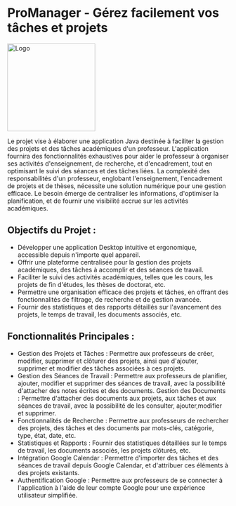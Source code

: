# ProManager - Gérez facilement vos tâches et projets

<img src="images/iconProManager.icns" alt="Logo" style=" height: 200px;">

Le projet vise à élaborer une application Java destinée à faciliter la gestion des projets et des tâches académiques d'un professeur. L'application fournira des fonctionnalités exhaustives pour aider le professeur à organiser ses activités d'enseignement, de recherche, et d'encadrement, tout en optimisant le suivi des séances et des tâches liées. La complexité des responsabilités d'un professeur, englobant l'enseignement, l'encadrement de projets et de thèses, nécessite une solution numérique pour une gestion efficace. Le besoin émerge de centraliser les informations, d'optimiser la planification, et de fournir une visibilité accrue sur les activités académiques.

## Objectifs du Projet :

- Développer une application Desktop intuitive et ergonomique, accessible depuis n'importe quel appareil.
- Offrir une plateforme centralisée pour la gestion des projets académiques, des tâches à accomplir et des séances de travail.
- Faciliter le suivi des activités académiques, telles que les cours, les projets de fin d'études, les thèses de doctorat, etc.
- Permettre une organisation efficace des projets et tâches, en offrant des fonctionnalités de filtrage, de recherche et de gestion avancée. 
- Fournir des statistiques et des rapports détaillés sur l'avancement des projets, le temps de travail, les documents associés, etc.

## Fonctionnalités Principales :

- Gestion des Projets et Tâches : Permettre aux professeurs de créer, modifier, supprimer et clôturer des projets, ainsi que d'ajouter, supprimer et modifier des tâches associées à ces projets.
- Gestion des Séances de Travail : Permettre aux professeurs de planifier, ajouter, modifier et supprimer des séances de travail, avec la possibilité d'attacher des notes écrites et des documents. Gestion des Documents : Permettre d'attacher des documents aux projets, aux tâches et aux séances de travail, avec la possibilité de les consulter, ajouter,modifier et supprimer.
- Fonctionnalités de Recherche : Permettre aux professeurs de rechercher des projets, des tâches et des documents par mots-clés, catégorie, type, état, date, etc.
- Statistiques et Rapports : Fournir des statistiques détaillées sur le temps de travail, les documents associés, les projets clôturés, etc.
- Intégration Google Calendar : Permettre d'importer des tâches et des séances de travail depuis Google Calendar, et d'attribuer ces éléments à des projets existants.
- Authentification Google : Permettre aux professeurs de se connecter à l'application à l'aide de leur compte Google pour une expérience utilisateur simplifiée.
